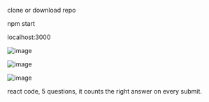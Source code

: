 clone or download repo

npm start

localhost:3000


![image](https://github.com/vujdeuc/quiz/assets/69118189/4dd0bdb6-1639-4ad5-a2e8-891ee3edb338)



![image](https://github.com/vujdeuc/quiz/assets/69118189/a817bdfa-2f32-42be-afb2-cb62e23a3529)




![image](https://github.com/vujdeuc/quiz/assets/69118189/a98286bb-5aa6-42af-a465-94403bead8d6)


react code, 5 questions, it counts the right answer on every submit.
